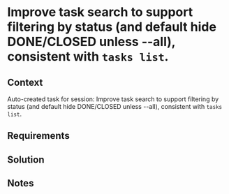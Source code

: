 # Improve task search to support filtering by status (and default hide DONE/CLOSED unless --all), consistent with `tasks list`.

## Context

Auto-created task for session: Improve task search to support filtering by status (and default hide DONE/CLOSED unless --all), consistent with `tasks list`.

## Requirements

## Solution

## Notes
